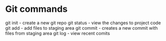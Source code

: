 # Git commands

git init - create a new git repo
git status - view the changes to project code
git add - add files to staging area
git commit - creates a new commit with files from staging area
git log - view recent comits
